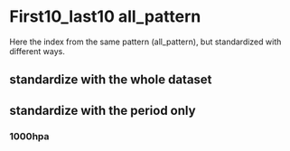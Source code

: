 # First10_last10 all_pattern

Here the index from the same pattern (all_pattern), but standardized with different ways.
## standardize with the whole dataset


## standardize with the period only
### 1000hpa
